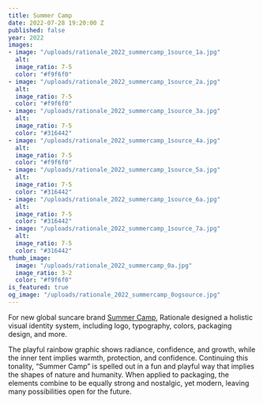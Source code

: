 ```yaml
---
title: Summer Camp
date: 2022-07-28 19:20:00 Z
published: false
year: 2022
images:
- image: "/uploads/rationale_2022_summercamp_1source_1a.jpg"
  alt: 
  image_ratio: 7-5
  color: "#f9f6f0"
- image: "/uploads/rationale_2022_summercamp_1source_2a.jpg"
  alt: 
  image_ratio: 7-5
  color: "#f9f6f0"
- image: "/uploads/rationale_2022_summercamp_1source_3a.jpg"
  alt: 
  image_ratio: 7-5
  color: "#316442"
- image: "/uploads/rationale_2022_summercamp_1source_4a.jpg"
  alt: 
  image_ratio: 7-5
  color: "#f9f6f0"
- image: "/uploads/rationale_2022_summercamp_1source_5a.jpg"
  alt: 
  image_ratio: 7-5
  color: "#316442"
- image: "/uploads/rationale_2022_summercamp_1source_6a.jpg"
  alt: 
  image_ratio: 7-5
  color: "#316442"
- image: "/uploads/rationale_2022_summercamp_1source_7a.jpg"
  alt: 
  image_ratio: 7-5
  color: "#316442"
thumb_image:
  image: "/uploads/rationale_2022_summercamp_0a.jpg"
  image_ratio: 3-2
  color: "#f9f6f0"
is_featured: true
og_image: "/uploads/rationale_2022_summercamp_0ogsource.jpg"
---
```


For new global suncare brand [Summer Camp](https://summercamplife.com/), Rationale designed a holistic visual identity system, including logo, typography, colors, packaging design, and more.

The playful rainbow graphic shows radiance, confidence, and growth, while the inner tent implies warmth, protection, and confidence. Continuing this tonality, “Summer Camp” is spelled out in a fun and playful way that implies the shapes of nature and humanity. When applied to packaging, the elements combine to be equally strong and nostalgic, yet modern, leaving many possibilities open for the future.